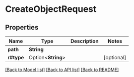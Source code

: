 # CreateObjectRequest

## Properties

Name | Type | Description | Notes
------------ | ------------- | ------------- | -------------
**path** | **String** |  | 
**r#type** | Option<**String**> |  | [optional]

[[Back to Model list]](../README.md#documentation-for-models) [[Back to API list]](../README.md#documentation-for-api-endpoints) [[Back to README]](../README.md)


